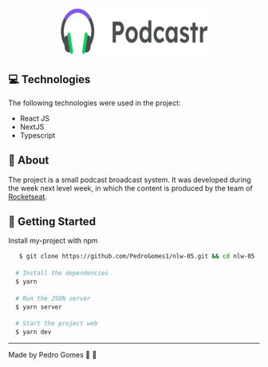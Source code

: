 <p align="center">
  <img src="https://raw.githubusercontent.com/PedroGomes1/nlw-05/1901384e5a51567ced1dad2342affa5e102e578b/public/logo.svg" width="300" height="100">
</p>

## :computer: Technologies

 The following technologies were used in the project:
* React JS
* NextJS
* Typescript

## :memo: About

The project is a small podcast broadcast system. It was developed during the week next level week, in which the content is produced by the team of [Rocketseat](https://rocketseat.com.br).

## :rocket: Getting Started 

Install my-project with npm

```bash 
   $ git clone https://github.com/PedroGomes1/nlw-05.git && cd nlw-05
  
  # Install the dependencies
  $ yarn

  # Run the JSON server
  $ yarn server

  # Start the project web
  $ yarn dev
```
    
   ---
Made by Pedro Gomes 👋  👋
